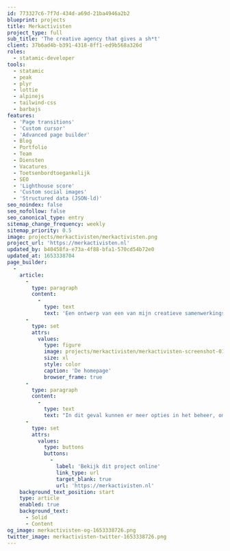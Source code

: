 ```yaml
---
id: 773327c6-7f7d-434d-a69d-21ba4946a2b2
blueprint: projects
title: Merkactivisten
project_type: full
sub_title: 'The creative agency that gives a sh*t'
client: 37b6ad4b-b391-4318-8ff1-ed9b568a326d
roles:
  - statamic-developer
tools:
  - statamic
  - peak
  - plyr
  - lottie
  - alpinejs
  - tailwind-css
  - barbajs
features:
  - 'Page transitions'
  - 'Custom cursor'
  - 'Advanced page builder'
  - Blog
  - Portfolio
  - Team
  - Diensten
  - Vacatures
  - Toetsenbordtoegankelijk
  - SEO
  - 'Lighthouse score'
  - 'Custom social images'
  - 'Structured data (JSON-ld)'
seo_noindex: false
seo_nofollow: false
seo_canonical_type: entry
sitemap_change_frequency: weekly
sitemap_priority: 0.5
image: projects/merkactivisten/merkactivisten.png
project_url: 'https://merkactivisten.nl'
updated_by: b40458fa-e73a-4f88-bfa1-570cd54b72e0
updated_at: 1653338704
page_builder:
  -
    article:
      -
        type: paragraph
        content:
          -
            type: text
            text: 'Een ontwerp van een van mijn creatieve samenwerkingspartners zelf, dus: voldoende uitdaging. De vele diensten en het brede portfolio vraagt om een grote website met veel content en contentblokken. Aangezien de klant zelf content plaatst en bewerkt, kan de page builder uitgebreid worden met visuele opties.'
      -
        type: set
        attrs:
          values:
            type: figure
            image: projects/merkactivisten/merkactivisten-screenshot-01.png
            size: xl
            style: color
            caption: 'De homepage'
            browser_frame: true
      -
        type: paragraph
        content:
          -
            type: text
            text: "In dit geval kunnen er meer opties in het beheer, omdat de gebruiker voldoende know-how heeft van het CMS. In andere gevallen pas ik het control panel aan, afhankelijk van de wensen en mogelijkheden van de klant. Een leuk project om aan te werken, ik kreeg er het ontwerp deze site voor terug :)\_"
      -
        type: set
        attrs:
          values:
            type: buttons
            buttons:
              -
                label: 'Bekijk dit project online'
                link_type: url
                target_blank: true
                url: 'https://merkactivisten.nl'
    background_text_position: start
    type: article
    enabled: true
    background_text:
      - Solid
      - Content
og_image: merkactivisten-og-1653338726.png
twitter_image: merkactivisten-twitter-1653338726.png
---
```

